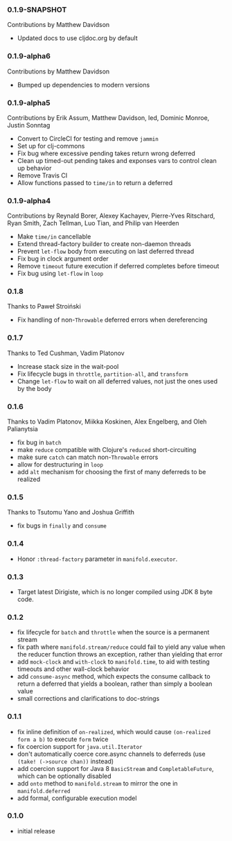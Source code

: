 ### 0.1.9-SNAPSHOT

Contributions by Matthew Davidson

* Updated docs to use cljdoc.org by default

### 0.1.9-alpha6

Contributions by Matthew Davidson

* Bumped up dependencies to modern versions

### 0.1.9-alpha5

Contributions by Erik Assum, Matthew Davidson, led, Dominic Monroe, Justin Sonntag

* Convert to CircleCI for testing and remove `jammin`
* Set up for clj-commons
* Fix bug where excessive pending takes return wrong deferred
* Clean up timed-out pending takes and exponses vars to control clean up behavior
* Remove Travis CI
* Allow functions passed to `time/in` to return a deferred

### 0.1.9-alpha4

Contributions by Reynald Borer, Alexey Kachayev, Pierre-Yves Ritschard, Ryan Smith, Zach Tellman, Luo Tian, and Philip van Heerden

* Make `time/in` cancellable
* Extend thread-factory builder to create non-daemon threads
* Prevent `let-flow` body from executing on last deferred thread
* Fix bug in clock argument order
* Remove `timeout` future execution if deferred completes before timeout
* Fix bug using `let-flow` in `loop`

### 0.1.8

Thanks to Paweł Stroiński

* Fix handling of non-`Throwable` deferred errors when dereferencing

### 0.1.7

Thanks to Ted Cushman, Vadim Platonov

* Increase stack size in the wait-pool
* Fix lifecycle bugs in `throttle`, `partition-all`, and `transform`
* Change `let-flow` to wait on all deferred values, not just the ones used by the body

### 0.1.6

Thanks to Vadim Platonov, Miikka Koskinen, Alex Engelberg, and Oleh Palianytsia

* fix bug in `batch`
* make `reduce` compatible with Clojure's `reduced` short-circuiting
* make sure `catch` can match non-`Throwable` errors
* allow for destructuring in `loop`
* add `alt` mechanism for choosing the first of many deferreds to be realized

### 0.1.5

Thanks to Tsutomu Yano and Joshua Griffith

* fix bugs in `finally` and `consume`

### 0.1.4

* Honor `:thread-factory` parameter in `manifold.executor`.

### 0.1.3

* Target latest Dirigiste, which is no longer compiled using JDK 8 byte code.


### 0.1.2

* fix lifecycle for `batch` and `throttle` when the source is a permanent stream
* fix path where `manifold.stream/reduce` could fail to yield any value when the reducer function throws an exception, rather than yielding that error
* add `mock-clock` and `with-clock` to `manifold.time`, to aid with testing timeouts and other wall-clock behavior
* add `consume-async` method, which expects the consume callback to return a deferred that yields a boolean, rather than simply a boolean value
* small corrections and clarifications to doc-strings


### 0.1.1

* fix inline definition of `on-realized`, which would cause `(on-realized form a b)` to execute `form` twice
* fix coercion support for `java.util.Iterator`
* don't automatically coerce core.async channels to deferreds (use `(take! (->source chan))` instead)
* add coercion support for Java 8 `BasicStream` and `CompletableFuture`, which can be optionally disabled
* add `onto` method to `manifold.stream` to mirror the one in `manifold.deferred`
* add formal, configurable execution model

### 0.1.0

* initial release
